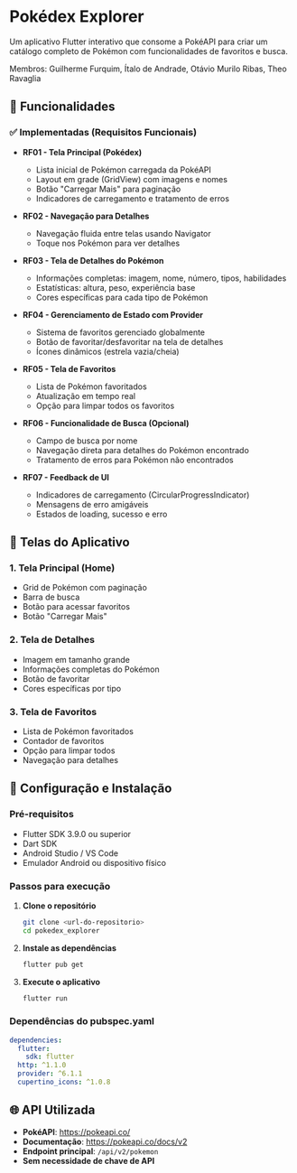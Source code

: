 # Pokédex Explorer

Um aplicativo Flutter interativo que consome a PokéAPI para criar um catálogo completo de Pokémon com funcionalidades de favoritos e busca.

Membros: Guilherme Furquim, Ítalo de Andrade, Otávio Murilo Ribas, Theo Ravaglia

## 🚀 Funcionalidades

### ✅ Implementadas (Requisitos Funcionais)

- **RF01 - Tela Principal (Pokédex)**
  - Lista inicial de Pokémon carregada da PokéAPI
  - Layout em grade (GridView) com imagens e nomes
  - Botão "Carregar Mais" para paginação
  - Indicadores de carregamento e tratamento de erros

- **RF02 - Navegação para Detalhes**
  - Navegação fluida entre telas usando Navigator
  - Toque nos Pokémon para ver detalhes

- **RF03 - Tela de Detalhes do Pokémon**
  - Informações completas: imagem, nome, número, tipos, habilidades
  - Estatísticas: altura, peso, experiência base
  - Cores específicas para cada tipo de Pokémon

- **RF04 - Gerenciamento de Estado com Provider**
  - Sistema de favoritos gerenciado globalmente
  - Botão de favoritar/desfavoritar na tela de detalhes
  - Ícones dinâmicos (estrela vazia/cheia)

- **RF05 - Tela de Favoritos**
  - Lista de Pokémon favoritados
  - Atualização em tempo real
  - Opção para limpar todos os favoritos

- **RF06 - Funcionalidade de Busca (Opcional)**
  - Campo de busca por nome
  - Navegação direta para detalhes do Pokémon encontrado
  - Tratamento de erros para Pokémon não encontrados

- **RF07 - Feedback de UI**
  - Indicadores de carregamento (CircularProgressIndicator)
  - Mensagens de erro amigáveis
  - Estados de loading, sucesso e erro

## 📱 Telas do Aplicativo

### 1. Tela Principal (Home)
- Grid de Pokémon com paginação
- Barra de busca
- Botão para acessar favoritos
- Botão "Carregar Mais"

### 2. Tela de Detalhes
- Imagem em tamanho grande
- Informações completas do Pokémon
- Botão de favoritar
- Cores específicas por tipo

### 3. Tela de Favoritos
- Lista de Pokémon favoritados
- Contador de favoritos
- Opção para limpar todos
- Navegação para detalhes

## 🔧 Configuração e Instalação

### Pré-requisitos
- Flutter SDK 3.9.0 ou superior
- Dart SDK
- Android Studio / VS Code
- Emulador Android ou dispositivo físico

### Passos para execução

1. **Clone o repositório**
   ```bash
   git clone <url-do-repositorio>
   cd pokedex_explorer
   ```

2. **Instale as dependências**
   ```bash
   flutter pub get
   ```

3. **Execute o aplicativo**
   ```bash
   flutter run
   ```

### Dependências do pubspec.yaml
```yaml
dependencies:
  flutter:
    sdk: flutter
  http: ^1.1.0
  provider: ^6.1.1
  cupertino_icons: ^1.0.8
```
## 🌐 API Utilizada

- **PokéAPI**: https://pokeapi.co/
- **Documentação**: https://pokeapi.co/docs/v2
- **Endpoint principal**: `/api/v2/pokemon`
- **Sem necessidade de chave de API**
